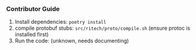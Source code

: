 ### Contributor Guide
1. Install dependencies: `poetry install`
2. compile protobuf stubs: `src/ritech/proto/compile.sh` (ensure protoc is installed first)
3. Run the code: (unknown, needs documenting)